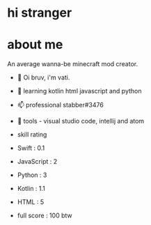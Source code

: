 # hi stranger
# about me
An average wanna-be minecraft mod creator.

- 👋 Oi bruv, i'm vati.
- 🏫 learning kotlin html javascript and python
- 📫 professional stabber#3476
- 🔨 tools - visual studio code, intellij and atom

- skill rating
- Swift : 0.1
- JavaScript : 2
- Python : 3
- Kotlin : 1.1
- HTML : 5
- full score : 100 btw
